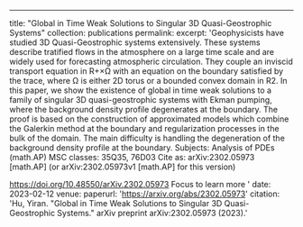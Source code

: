 ---
title: "Global in Time Weak Solutions to Singular 3D Quasi-Geostrophic Systems"
collection: publications
permalink: 
excerpt: 'Geophysicists have studied 3D Quasi-Geostrophic systems extensively. These systems describe tratified flows in the atmosphere on a large time scale and are widely used for forecasting atmospheric circulation. They couple an inviscid transport equation in R+×Ω with an equation on the boundary satisfied by the trace, where Ω is either 2D torus or a bounded convex domain in R2. In this paper, we show the existence of global in time weak solutions to a family of singular 3D quasi-geostrophic systems with Ekman pumping, where the background density profile degenerates at the boundary. The proof is based on the construction of approximated models which combine the Galerkin method at the boundary and regularization processes in the bulk of the domain. The main difficulty is handling the degeneration of the background density profile at the boundary.
Subjects:	Analysis of PDEs (math.AP)
MSC classes:	35Q35, 76D03
Cite as:	arXiv:2302.05973 [math.AP]
 	(or arXiv:2302.05973v1 [math.AP] for this version)
 
https://doi.org/10.48550/arXiv.2302.05973
Focus to learn more
'
date: 2023-02-12
venue: 
paperurl: 'https://arxiv.org/abs/2302.05973'
citation: 'Hu, Yiran. "Global in Time Weak Solutions to Singular 3D Quasi-Geostrophic Systems." arXiv preprint arXiv:2302.05973 (2023).'
